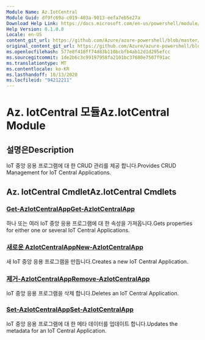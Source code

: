 ```yaml
---
Module Name: Az.IotCentral
Module Guid: df9fc69a-c019-403a-9013-eefa7eb5e27a
Download Help Link: https://docs.microsoft.com/en-us/powershell/module/az.iotcentral
Help Version: 0.1.0.0
Locale: en-US
content_git_url: https://github.com/Azure/azure-powershell/blob/master/src/IotCentral/IotCentral/help/Az.IotCentral.md
original_content_git_url: https://github.com/Azure/azure-powershell/blob/master/src/IotCentral/IotCentral/help/Az.IotCentral.md
ms.openlocfilehash: 577e8f418ff74d83b110bcbfb4ab12d1d295efcc
ms.sourcegitcommit: 1de2b6c3c99197958fa2101bc37680e7507f91ac
ms.translationtype: MT
ms.contentlocale: ko-KR
ms.lasthandoff: 10/13/2020
ms.locfileid: "94212211"
---
```

# <span data-ttu-id="762a7-101">Az. IotCentral 모듈</span><span class="sxs-lookup"><span data-stu-id="762a7-101">Az.IotCentral Module</span></span>
## <span data-ttu-id="762a7-102">설명은</span><span class="sxs-lookup"><span data-stu-id="762a7-102">Description</span></span>
<span data-ttu-id="762a7-103">IoT 중앙 응용 프로그램에 대 한 CRUD 관리를 제공 합니다.</span><span class="sxs-lookup"><span data-stu-id="762a7-103">Provides CRUD Management for IoT Central Applications.</span></span>

## <span data-ttu-id="762a7-104">Az. IotCentral Cmdlet</span><span class="sxs-lookup"><span data-stu-id="762a7-104">Az.IotCentral Cmdlets</span></span>
### [<span data-ttu-id="762a7-105">Get-AzIotCentralApp</span><span class="sxs-lookup"><span data-stu-id="762a7-105">Get-AzIotCentralApp</span></span>](Get-AzIotCentralApp.md)
<span data-ttu-id="762a7-106">하나 또는 여러 IoT 중앙 응용 프로그램에 대 한 속성을 가져옵니다.</span><span class="sxs-lookup"><span data-stu-id="762a7-106">Gets properties for either one or several IoT Central Applications.</span></span>

### [<span data-ttu-id="762a7-107">새로운 AzIotCentralApp</span><span class="sxs-lookup"><span data-stu-id="762a7-107">New-AzIotCentralApp</span></span>](New-AzIotCentralApp.md)
<span data-ttu-id="762a7-108">새 IoT 중앙 응용 프로그램을 만듭니다.</span><span class="sxs-lookup"><span data-stu-id="762a7-108">Creates a new IoT Central Application.</span></span>

### [<span data-ttu-id="762a7-109">제거-AzIotCentralApp</span><span class="sxs-lookup"><span data-stu-id="762a7-109">Remove-AzIotCentralApp</span></span>](Remove-AzIotCentralApp.md)
<span data-ttu-id="762a7-110">IoT 중앙 응용 프로그램을 삭제 합니다.</span><span class="sxs-lookup"><span data-stu-id="762a7-110">Deletes an IoT Central Application.</span></span>

### [<span data-ttu-id="762a7-111">Set-AzIotCentralApp</span><span class="sxs-lookup"><span data-stu-id="762a7-111">Set-AzIotCentralApp</span></span>](Set-AzIotCentralApp.md)
<span data-ttu-id="762a7-112">IoT 중앙 응용 프로그램에 대 한 메타 데이터를 업데이트 합니다.</span><span class="sxs-lookup"><span data-stu-id="762a7-112">Updates the metadata for an IoT Central Application.</span></span>

